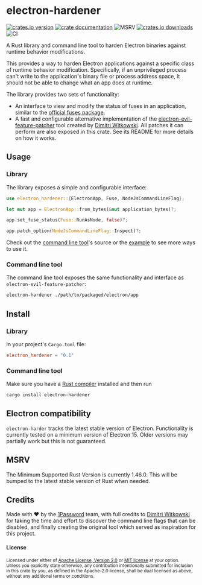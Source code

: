 # electron-hardener

[![crates.io version](https://img.shields.io/crates/v/electron-hardener.svg)](https://crates.io/crates/electron-hardener)
[![crate documentation](https://docs.rs/electron-hardener/badge.svg)](https://docs.rs/electron-hardener)
![MSRV](https://img.shields.io/badge/rustc-1.46+-blue.svg)
[![crates.io downloads](https://img.shields.io/crates/d/electron-hardener.svg)](https://crates.io/crates/electron-hardener)
![CI](https://github.com/1Password/electron-hardener/workflows/CI/badge.svg)


A Rust library and command line tool to harden Electron binaries against runtime behavior modifications.

This provides a way to harden Electron applications against a specific class of runtime behavior
modification. Specifically, if an unprivileged process can't write to the application's binary file or process
address space, it should not be able to change what an app does at runtime.

The library provides two sets of functionality:
 - An interface to view and modify the status of fuses in an application, similar to the [official fuses package](https://github.com/electron/fuses).
 - A fast and configurable alternative implementation of the [electron-evil-feature-patcher](https://github.com/antelle/electron-evil-feature-patcher) tool created by [Dimitri Witkowski].
All patches it can perform are also exposed in this crate. See its README for more details on how it works.

## Usage

### Library
The library exposes a simple and configurable interface:
```rust
use electron_hardener::{ElectronApp, Fuse, NodeJsCommandLineFlag};

let mut app = ElectronApp::from_bytes(&mut application_bytes)?;

app.set_fuse_status(Fuse::RunAsNode, false)?;

app.patch_option(NodeJsCommandLineFlag::Inspect)?;
```

Check out the [command line tool](./src/bin/main.rs)'s source or the [example](./examples/usage.rs) to see more ways to use it.

### Command line tool

The command line tool exposes the same functionality and interface as `electron-evil-feature-patcher`:
```bash
electron-hardener ./path/to/packaged/electron/app
```

## Install
### Library
In your project's `Cargo.toml` file:
```toml
electron_hardener = "0.1"
```

### Command line tool
Make sure you have a [Rust compiler](https://rustup.rs/) installed and then run
```bash
cargo install electron-hardener
```

## Electron compatibility
`electron-harder` tracks the latest stable version of Electron. Functionality is currently tested on a minimum version of Electron 15. Older versions may partially work but this is not guaranteed.

## MSRV

The Minimum Supported Rust Version is currently 1.46.0. This will be bumped to the latest stable version of Rust when needed.

## Credits
Made with ❤️ by the [1Password](https://1password.com/) team, with full credits to [Dimitri Witkowski] for taking the time and effort to discover the command line flags that can be disabled, and finally creating the original tool which served as inspiration for this project.

#### License

<sup>
Licensed under either of <a href="LICENSE-APACHE">Apache License, Version
2.0</a> or <a href="LICENSE-MIT">MIT license</a> at your option.
</sup>

<br>

<sub>
Unless you explicitly state otherwise, any contribution intentionally submitted
for inclusion in this crate by you, as defined in the Apache-2.0 license, shall
be dual licensed as above, without any additional terms or conditions.
</sub>

[Dimitri Witkowski]: https://github.com/antelle
